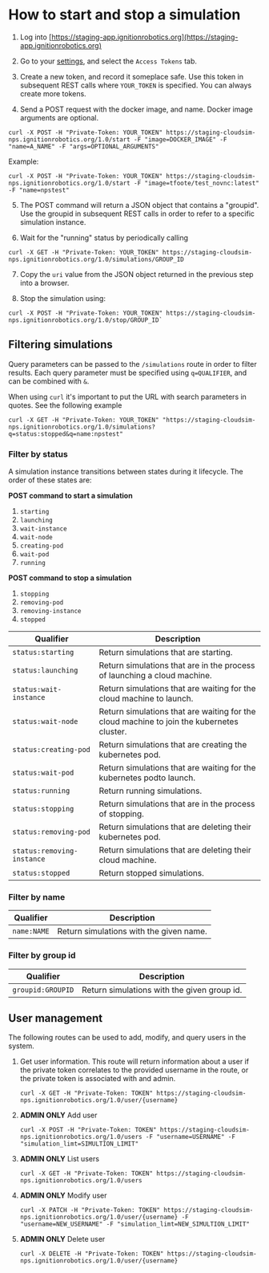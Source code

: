 # How to start and stop a simulation

1. Log into [https://staging-app.ignitionrobotics.org](https://staging-app.ignitionrobotics.org)

2. Go to your [settings](https://staging-app.ignitionrobotics.org/settings),
   and select the `Access Tokens` tab.

3. Create a new token, and record it someplace safe. Use this token in
   subsequent REST calls where `YOUR_TOKEN` is specified. You can always
   create more tokens.   

4. Send a POST request with the docker image, and name. Docker image arguments are optional.

```
curl -X POST -H "Private-Token: YOUR_TOKEN" https://staging-cloudsim-nps.ignitionrobotics.org/1.0/start -F "image=DOCKER_IMAGE" -F "name=A_NAME" -F "args=OPTIONAL_ARGUMENTS"
```

Example:

```
curl -X POST -H "Private-Token: YOUR_TOKEN" https://staging-cloudsim-nps.ignitionrobotics.org/1.0/start -F "image=tfoote/test_novnc:latest" -F "name=npstest"
```

5. The POST command will return a JSON object that contains a "groupid". Use
   the groupid in subsequent REST calls in order to refer to a specific
   simulation instance.

6. Wait for the "running" status by periodically calling

```
curl -X GET -H "Private-Token: YOUR_TOKEN" https://staging-cloudsim-nps.ignitionrobotics.org/1.0/simulations/GROUP_ID
```

7. Copy the `uri` value from the JSON object returned in the previous step into
   a browser.

8. Stop the simulation using:

```
curl -X POST -H "Private-Token: YOUR_TOKEN" https://staging-cloudsim-nps.ignitionrobotics.org/1.0/stop/GROUP_ID`
```

## Filtering simulations

Query parameters can be passed to the `/simulations` route in order to
filter results. Each query parameter must be specified using
`q=QUALIFIER`, and can be combined with `&`.

When using `curl` it's important to put the URL with search parameters in
quotes. See the following example

```
curl -X GET -H "Private-Token: YOUR_TOKEN" "https://staging-cloudsim-nps.ignitionrobotics.org/1.0/simulations?q=status:stopped&q=name:npstest"
```

### Filter by status

A simulation instance transitions between states during it lifecycle. The
order of these states are:

**POST command to start a simulation**
1. `starting`
1. `launching`
1. `wait-instance`
1. `wait-node`
1. `creating-pod`
1. `wait-pod`
1. `running`

**POST command to stop a simulation**
1. `stopping`
1. `removing-pod`
1. `removing-instance`
1. `stopped`

| Qualifier | Description|
|-----------|------------|
|`status:starting`| Return simulations that are starting.|
|`status:launching`| Return simulations that are in the process of launching a cloud machine.|
|`status:wait-instance`| Return simulations that are waiting for the cloud machine to launch.|
|`status:wait-node`| Return simulations that are waiting for the cloud machine to join the kubernetes cluster.|
|`status:creating-pod`| Return simulations that are creating the kubernetes pod.|
|`status:wait-pod`| Return simulations that are waiting for the kubernetes podto launch.|
|`status:running`| Return running simulations.|
|`status:stopping`| Return simulations that are in the process of stopping.|
|`status:removing-pod`| Return simulations that are deleting their kubernetes pod.|
|`status:removing-instance`| Return simulations that are deleting their cloud machine.|
|`status:stopped`| Return stopped simulations.|

### Filter by name

| Qualifier | Description|
|-----------|------------|
|`name:NAME`| Return simulations with the given name.|

### Filter by group id

| Qualifier | Description|
|-----------|------------|
|`groupid:GROUPID`| Return simulations with the given group id.|


## User management

The following routes can be used to add, modify, and query users in the
system.

1. Get user information. This route will return information about a user if
   the private token correlates to the provided username in the route, or
   the private token is associated with and admin.
    ```
    curl -X GET -H "Private-Token: TOKEN" https://staging-cloudsim-nps.ignitionrobotics.org/1.0/user/{username}
    ```
1. **ADMIN ONLY** Add user
    ```
    curl -X POST -H "Private-Token: TOKEN" https://staging-cloudsim-nps.ignitionrobotics.org/1.0/users -F "username=USERNAME" -F "simulation_limt=SIMULTION_LIMIT"
    ```
1. **ADMIN ONLY**  List users
    ```
    curl -X GET -H "Private-Token: TOKEN" https://staging-cloudsim-nps.ignitionrobotics.org/1.0/users
    ```
1. **ADMIN ONLY**  Modify user
    ```
    curl -X PATCH -H "Private-Token: TOKEN" https://staging-cloudsim-nps.ignitionrobotics.org/1.0/user/{username} -F "username=NEW_USERNAME" -F "simulation_limt=NEW_SIMULTION_LIMIT"
    ```
1. **ADMIN ONLY**  Delete user
    ```
    curl -X DELETE -H "Private-Token: TOKEN" https://staging-cloudsim-nps.ignitionrobotics.org/1.0/user/{username}
    ```
